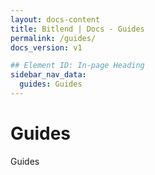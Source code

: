 ```yaml
---
layout: docs-content
title: Bitlend | Docs - Guides
permalink: /guides/
docs_version: v1

## Element ID: In-page Heading
sidebar_nav_data:
  guides: Guides
---
```


# Guides
Guides

